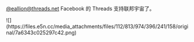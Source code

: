 <p><span class="h-card" translate="no"><a href="https://threads.net/@eallion/" class="u-url mention">@<span>eallion@threads.net</span></a></span> Facebook 的 Threads 支持联邦宇宙了。</p>
![](https://files.e5n.cc/media_attachments/files/112/813/974/396/241/158/original/7a6343c025297c42.png)